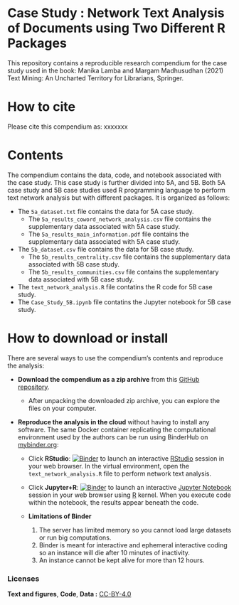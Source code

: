 # Case Study : Network Text Analysis of Documents using Two Different R Packages

This repository contains a reproducible research compendium for the case study used in the book:
Manika Lamba and Margam Madhusudhan (2021) Text Mining: An Uncharted Territory for Librarians, Springer.

# How to cite
Please cite this compendium as: xxxxxxx

# Contents
The compendium contains the data, code, and notebook associated with the case study. This case study is further divided into 5A, and 5B. Both 5A case study and 5B case studies used R programming language to perform text network analysis but with different packages. It is organized as follows:

  - The `5a_dataset.txt` file contains the data for 5A case study.
    - The `5a_results_coword_network_analysis.csv` file contains the supplementary data associated with 5A case study.
    - The `5a_results_main_information.pdf` file contains the supplementary data associated with 5A case study.
  - The `5b_dataset.csv` file contains the data for 5B case study.
    - The `5b_results_centrality.csv` file contains the supplementary data associated with 5B case study.
    - The `5b_results_communities.csv` file contains the supplementary data associated with 5B case study.
  - The `text_network_analysis.R` file contatins the R code for 5B case study.
  - The `Case_Study_5B.ipynb` file contatins the Jupyter notebook for 5B case study.

# How to download or install
There are several ways to use the compendium’s contents and reproduce
the analysis:

  - **Download the compendium as a zip archive** from this [GitHub
    repository](https://github.com/textmining-utl/chapter5/archive/master.zip).
    
      - After unpacking the downloaded zip archive, you can explore the
        files on your computer.

  - **Reproduce the analysis in the cloud** without having to install
    any software. The same Docker container replicating the
    computational environment used by the authors can be run using
    BinderHub on [mybinder.org](https://mybinder.org/):
    
      - Click
        **RStudio**: [![Binder](http://mybinder.org/badge_logo.svg)](http://mybinder.org/v2/gh/textmining-utl/chapter5/master?urlpath=rstudio) to launch an interactive 
        [RStudio](https://rstudio.com/) session in your web browser. In the virtual environment, open the `text_network_analysis.R` file to perform network text analysis.
        
       - Click
        **Jupyter+R**: [![Binder](http://mybinder.org/badge_logo.svg)](http://mybinder.org/v2/gh/textmining-utl/chapter5/master?filepath=Case_Study_5B.ipynb) to launch an interactive [Jupyter Notebook](https://jupyter.org/) session in your web browser using [R](https://cloud.r-project.org/index.html) kernel. When you execute code within the notebook, the results appear beneath the code.
        
       - **Limitations of Binder**
         1. The server has limited memory so you cannot load large datasets or run big computations.
         2. Binder is meant for interactive and ephemeral interactive coding so an instance will die after 10 minutes of inactivity.
         3. An instance cannot be kept alive for more than 12 hours.

### Licenses

**Text and figures**, **Code**, **Data :** [CC-BY-4.0](http://creativecommons.org/licenses/by/4.0/)



